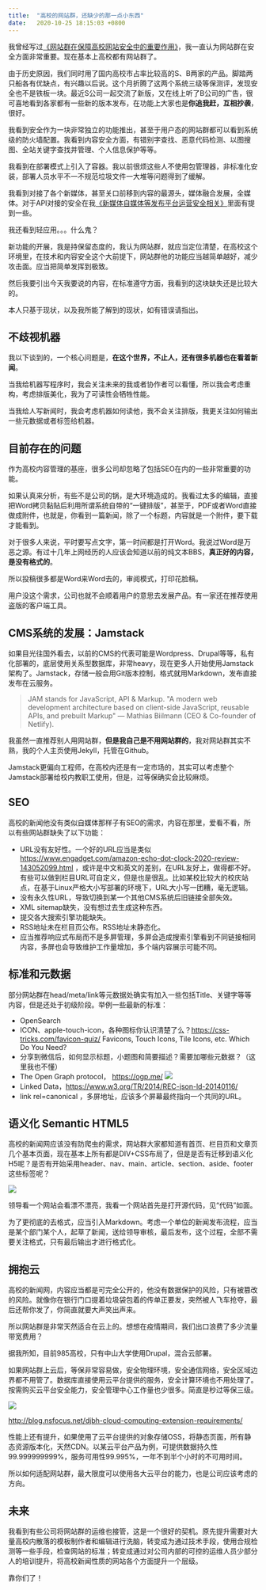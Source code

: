 ```yaml
---
title:  "高校的网站群，还缺少的那一点小东西"
date:   2020-10-25 18:15:03 +0800
---
```



我曾经写过[《网站群在保障高校网站安全中的重要作用》](https://dog.xmu.edu.cn/2018/03/18/the-important-role-of-security-of-cms.html)，我一直认为网站群在安全方面非常重要。现在基本上高校都有网站群了。

由于历史原因，我们同时用了国内高校市占率比较高的S、B两家的产品。脚踏两只船各有优缺点，有兴趣以后说。这个月折腾了这两个系统三级等保测评，发现安全也不是铁板一块。最近S公司一起交流了新版，又在线上听了B公司的广告，很可喜地看到各家都有一些新的版本发布，在功能上大家也是**你追我赶，互相抄袭**，很好。

我看到安全作为一块非常独立的功能推出，甚至于用户态的网站群都可以看到系统级的防火墙配置。我看到内容安全方面，有错别字查找、恶意代码检测、以图搜图、全站关键字查找并管理、个人信息保护等等。

我看到在部署模式上引入了容器。我以前很烦这些人不使用包管理器，非标准化安装，部署人员水平不一不规范垃圾文件一大堆等问题得到了缓解。

我看到对接了各个新媒体，甚至关口前移到内容的最源头，媒体融合发展，全媒体。对于API对接的安全在我[《新媒体自媒体等发布平台运营安全相关》](https://dog.xmu.edu.cn/2019/09/28/new-media-self-media-operations-security-lelated.html)里面有提到一些。

我还看到轻应用。。。什么鬼？

新功能的开展，我是持保留态度的，我认为网站群，就应当定位清楚，在高校这个环境里，在技术和内容安全这个大前提下，网站群他的功能应当越简单越好，减少攻击面。应当把简单发挥到极致。

然后我要引出今天我要说的内容，在标准遵守方面，我看到的这块缺失还是比较大的。

本人只基于现状，以及我所能了解到的现状，如有错误请指出。

## 不歧视机器

我以下谈到的，一个核心问题是，**在这个世界，不止人，还有很多机器也在看着新闻**。

当我给机器写程序时，我会关注未来的我或者协作者可以看懂，所以我会考虑重构，考虑排版美化，我为了可读性会牺牲性能。

当我给人写新闻时，我会考虑机器如何读他，我不会关注排版，我更关注如何输出一些元数据或者标签给机器。

## 目前存在的问题

作为高校内容管理的基座，很多公司却忽略了包括SEO在内的一些非常重要的功能。

如果认真来分析，有些不是公司的锅，是大环境造成的。我看过太多的编辑，直接把Word拷贝黏贴后利用所谓系统自带的“一键排版”，甚至于，PDF或者Word直接做成附件，也就是，你看到一篇新闻，除了一个标题，内容就是一个附件，要下载才能看到。

对于很多人来说，平时要写点文字，第一时间都是打开Word。我说过Word是万恶之源。有过十几年上网经历的人应该会知道以前的纯文本BBS，**真正好的内容，是没有格式的**。

所以投稿很多都是Word来Word去的，审阅模式，打印花脸稿。

用户没这个需求，公司也就不会顺着用户的意思去发展产品。有一家还在推荐使用盗版的客户端工具。

## CMS系统的发展：Jamstack

如果目光往国外看去，以前的CMS的代表可能是Wordpress、Drupal等等，私有化部署的，底层使用关系型数据库，非常heavy，现在更多人开始使用Jamstack架构了。Jamstack，存储一般会用Git版本控制，格式就用Markdown，发布直接发布在云服务。

> JAM stands for JavaScript, API & Markup.
> "A modern web development architecture based on client-side JavaScript, reusable APIs, and prebuilt Markup"
> — Mathias Biilmann (CEO & Co-founder of Netlify).

我虽然一直推荐别人用网站群，**但是我自己是不用网站群的**，我对网站群其实不熟，我的个人主页使用Jekyll，托管在Github。

Jamstack更偏向工程师，在高校内还是有一定市场的，其实可以考虑整个Jamstack部署给校内教职工使用，但是，过等保确实会比较麻烦。

## SEO

高校的新闻他没有类似自媒体那样子有SEO的需求，内容在那里，爱看不看，所以有些网站群缺失了以下功能：

- URL没有友好性。一个好的URL应当是类似 https://www.engadget.com/amazon-echo-dot-clock-2020-review-143052099.html ，或许是中文和英文的差别，在URL友好上，做得都不好。有些可以做到栏目URL可自定义，但是也是很乱。比如某校比较大的校庆站点，在基于Linux严格大小写部署的环境下，URL大小写一团糟，毫无逻辑。
- 没有永久性URL，导致切换到某一个其他CMS系统后旧链接全部失效。
- XML sitemap缺失，没有想过去生成这种东西。
- 提交各大搜索引擎功能缺失。
- RSS地址未在栏目页公布。RSS地址未静态化。
- 应当推荐响应式布局而不是多屏管理，多屏会造成搜索引擎看到不同链接相同内容，多屏也会导致维护工作量增加，多个端内容展示可能不同。

## 标准和元数据

部分网站群在head/meta/link等元数据处确实有加入一些包括Title、关键字等等内容，但是还处于初级阶段。举例一些最新的标准：

- OpenSearch
- ICON、apple-touch-icon，各种图标你认识清楚了么？https://css-tricks.com/favicon-quiz/ Favicons, Touch Icons, Tile Icons, etc. Which Do You Need?
- 分享到微信后，如何显示标题，小题图和简要描述？需要加哪些元数据？（这里我也不懂）
- The Open Graph protocol， https://ogp.me/
    ![](/images/2020/cms/ogp.png)
- Linked Data，https://www.w3.org/TR/2014/REC-json-ld-20140116/
- link rel=canonical ，多屏地址，应该多个屏幕最终指向一个共同的URL。

## 语义化 Semantic HTML5

高校的新闻网应该没有防爬虫的需求，网站群大家都知道有首页、栏目页和文章页几个基本页面，现在基本上所有都是DIV+CSS布局了，但是是否有迁移到语义化H5呢？是否有开始采用header、nav、main、article、section、aside、footer这些标签呢？

![](/images/2020/cms/semantic-html5.webp)

领导看一个网站会看漂不漂亮，我看一个网站首先是打开源代码，见“代码”如面。

为了更彻底的去格式，应当引入Markdown。考虑一个单位的新闻发布流程，应当是某个部门某个人，起草了新闻，送给领导审核，最后发布，这个过程，全部不需要关注格式，只有最后输出才进行格式化。

## 拥抱云

高校的新闻网，内容应当都是可完全公开的，他没有数据保护的风险，只有被篡改的风险。就像你在银行门口提着垃圾袋包着的传单正要发，突然被人飞车抢夺，最后还帮你发了，你简直就要大声笑出声来。

所以网站群是非常天然适合在云上的。想想在疫情期间，我们出口浪费了多少流量带宽费用？

据我所知，目前985高校，只有中山大学使用Drupal，混合云部署。

如果网站群上云后，等保非常容易做，安全物理环境，安全通信网络，安全区域边界都不用管了。数据库直接使用云平台提供的服务，安全计算环境也不用处理了。按需购买云平台安全能力，安全管理中心工作量也少很多。简直是秒过等保三级。

![](/images/2020/cms/cloud.png)

http://blog.nsfocus.net/djbh-cloud-computing-extension-requirements/

性能上还有提升，如果使用了云平台提供的对象存储OSS，将静态页面，所有静态资源版本化，天然CDN。以某云平台产品为例，可提供数据持久性99.999999999%，服务可用性99.995%，一年不到半个小时的不可用时间。

所以如何适配网站群，最大限度可以使用各大云平台的能力，也是公司应该考虑的方向。

## 未来

我看到有些公司将网站群的运维也接管，这是一个很好的契机。原先提升需要对大量高校内散落的模板制作者和编辑进行洗脑，转变成为通过技术手段，使用合规检测等一些手段，检查网站的标准；转变成通过对公司内部的可控的运维人员少部分人的培训提升，将高校新闻性质的网站各个方面提升一个层级。

靠你们了！
